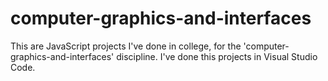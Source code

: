 # computer-graphics-and-interfaces

This are JavaScript projects I've done in college, for the 'computer-graphics-and-interfaces' discipline. I've done this projects in Visual Studio Code.

